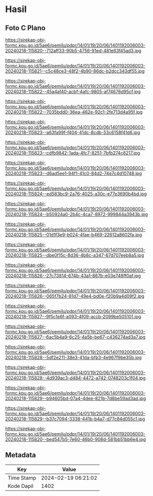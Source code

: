 # Hasil

## Foto C Plano

https://sirekap-obj-formc.kpu.go.id/5ae6/pemilu/pdpr/14/01/19/20/06/1401192006003-20240218-115820--712aff33-90b5-4756-91ed-481e63f45ad3.jpg

https://sirekap-obj-formc.kpu.go.id/5ae6/pemilu/pdpr/14/01/19/20/06/1401192006003-20240218-115821--c5c48ce3-48f2-4b90-86dc-b2dcc343df55.jpg

https://sirekap-obj-formc.kpu.go.id/5ae6/pemilu/pdpr/14/01/19/20/06/1401192006003-20240218-115822--45a4af40-acbf-4afc-9805-af74676d95cf.jpg

https://sirekap-obj-formc.kpu.go.id/5ae6/pemilu/pdpr/14/01/19/20/06/1401192006003-20240218-115822--7035bdd0-36ea-462e-92c1-2fe713d4a95f.jpg

https://sirekap-obj-formc.kpu.go.id/5ae6/pemilu/pdpr/14/01/19/20/06/1401192006003-20240218-115823--a63fa99f-f404-41dc-8cdb-53c6158f41d6.jpg

https://sirekap-obj-formc.kpu.go.id/5ae6/pemilu/pdpr/14/01/19/20/06/1401192006003-20240218-115823--cdfb9842-1ada-4fc7-8251-7bfb274c8217.jpg

https://sirekap-obj-formc.kpu.go.id/5ae6/pemilu/pdpr/14/01/19/20/06/1401192006003-20240218-115823--d6ad5ee1-94f1-41c0-84d2-74e7c4d10748.jpg

https://sirekap-obj-formc.kpu.go.id/5ae6/pemilu/pdpr/14/01/19/20/06/1401192006003-20240218-115824--ed583bc9-2a76-4025-a30c-e77e3690b4bd.jpg

https://sirekap-obj-formc.kpu.go.id/5ae6/pemilu/pdpr/14/01/19/20/06/1401192006003-20240218-115824--b50924a0-2b4c-4ca7-8972-999844a3943b.jpg

https://sirekap-obj-formc.kpu.go.id/5ae6/pemilu/pdpr/14/01/19/20/06/1401192006003-20240218-115825--01d1f3e9-b024-4fae-b469-22612a8602fa.jpg

https://sirekap-obj-formc.kpu.go.id/5ae6/pemilu/pdpr/14/01/19/20/06/1401192006003-20240218-115825--dbe0f15c-8d36-4b8c-a347-67d707eeb8a5.jpg

https://sirekap-obj-formc.kpu.go.id/5ae6/pemilu/pdpr/14/01/19/20/06/1401192006003-20240218-115826--27c73814-674b-43a1-867b-e03e748ff0af.jpg

https://sirekap-obj-formc.kpu.go.id/5ae6/pemilu/pdpr/14/01/19/20/06/1401192006003-20240218-115826--065f7b24-81d7-49e4-bd0e-f20b9a4d09f2.jpg

https://sirekap-obj-formc.kpu.go.id/5ae6/pemilu/pdpr/14/01/19/20/06/1401192006003-20240218-115827--9f5c1e6f-a093-4f09-accb-2099be505101.jpg

https://sirekap-obj-formc.kpu.go.id/5ae6/pemilu/pdpr/14/01/19/20/06/1401192006003-20240218-115827--6ac5b4a9-6c25-4a5b-be67-c436274ad3a7.jpg

https://sirekap-obj-formc.kpu.go.id/5ae6/pemilu/pdpr/14/01/19/20/06/1401192006003-20240218-115828--5df2e211-38e3-41da-bfb3-4e967f9be35b.jpg

https://sirekap-obj-formc.kpu.go.id/5ae6/pemilu/pdpr/14/01/19/20/06/1401192006003-20240218-115828--4d939ac3-d484-4472-a742-0748203c1f04.jpg

https://sirekap-obj-formc.kpu.go.id/5ae6/pemilu/pdpr/14/01/19/20/06/1401192006003-20240218-115829--b94605bd-07a4-4dee-821b-7d8be59ad3ad.jpg

https://sirekap-obj-formc.kpu.go.id/5ae6/pemilu/pdpr/14/01/19/20/06/1401192006003-20240218-115829--b37c7094-3338-441b-b4a7-d77c84d055c1.jpg

https://sirekap-obj-formc.kpu.go.id/5ae6/pemilu/pdpr/14/01/19/20/06/1401192006003-20240218-115820--bed547b5-7e60-46b0-908d-581bb51bb6e4.jpg


## Metadata

| Key        | Value               |
| ---------- | ------------------- |
| Time Stamp | 2024-02-19 06:21:02 |
| Kode Dapil | 1402                |



